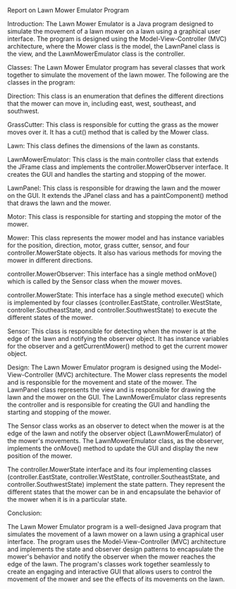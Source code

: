 Report on Lawn Mower Emulator Program

Introduction:
The Lawn Mower Emulator is a Java program designed to simulate the movement of a lawn mower on a lawn using a graphical user interface. The program is designed using the Model-View-Controller (MVC) architecture, where the Mower class is the model, the LawnPanel class is the view, and the LawnMowerEmulator class is the controller.

Classes:
The Lawn Mower Emulator program has several classes that work together to simulate the movement of the lawn mower. The following are the classes in the program:

Direction: This class is an enumeration that defines the different directions that the mower can move in, including east, west, southeast, and southwest.

GrassCutter: This class is responsible for cutting the grass as the mower moves over it. It has a cut() method that is called by the Mower class.

Lawn: This class defines the dimensions of the lawn as constants.

LawnMowerEmulator: This class is the main controller class that extends the JFrame class and implements the controller.MowerObserver interface. It creates the GUI and handles the starting and stopping of the mower.

LawnPanel: This class is responsible for drawing the lawn and the mower on the GUI. It extends the JPanel class and has a paintComponent() method that draws the lawn and the mower.

Motor: This class is responsible for starting and stopping the motor of the mower.

Mower: This class represents the mower model and has instance variables for the position, direction, motor, grass cutter, sensor, and four controller.MowerState objects. It also has various methods for moving the mower in different directions.

controller.MowerObserver: This interface has a single method onMove() which is called by the Sensor class when the mower moves.

controller.MowerState: This interface has a single method execute() which is implemented by four classes (controller.EastState, controller.WestState, controller.SoutheastState, and controller.SouthwestState) to execute the different states of the mower.

Sensor: This class is responsible for detecting when the mower is at the edge of the lawn and notifying the observer object. It has instance variables for the observer and a getCurrentMower() method to get the current mower object.

Design:
The Lawn Mower Emulator program is designed using the Model-View-Controller (MVC) architecture. The Mower class represents the model and is responsible for the movement and state of the mower. The LawnPanel class represents the view and is responsible for drawing the lawn and the mower on the GUI. The LawnMowerEmulator class represents the controller and is responsible for creating the GUI and handling the starting and stopping of the mower.

The Sensor class works as an observer to detect when the mower is at the edge of the lawn and notify the observer object (LawnMowerEmulator) of the mower's movements. The LawnMowerEmulator class, as the observer, implements the onMove() method to update the GUI and display the new position of the mower.

The controller.MowerState interface and its four implementing classes (controller.EastState, controller.WestState, controller.SoutheastState, and controller.SouthwestState) implement the state pattern. They represent the different states that the mower can be in and encapsulate the behavior of the mower when it is in a particular state.

Conclusion:

The Lawn Mower Emulator program is a well-designed Java program that simulates the movement of a lawn mower on a lawn using a graphical user interface. The program uses the Model-View-Controller (MVC) architecture and implements the state and observer design patterns to encapsulate the mower's behavior and notify the observer when the mower reaches the edge of the lawn. The program's classes work together seamlessly to create an engaging and interactive GUI that allows users to control the movement of the mower and see the effects of its movements on the lawn.